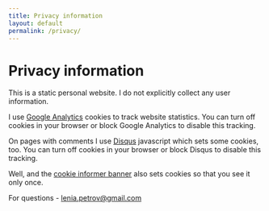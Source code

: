 ```yaml
---
title: Privacy information
layout: default
permalink: /privacy/
---
```


<h1 class="mb-3">Privacy information</h1>

This is a static personal website.
I do not explicitly collect any user information.

I use [Google Analytics](https://www.google.com/analytics/) cookies
to track website statistics.
You can turn off cookies in your browser
or block Google Analytics
to disable this tracking.

On pages with comments I use [Disqus](https://disqus.com/) javascript which sets some cookies, too.
You can turn off cookies in your browser
or block Disqus
to disable this tracking.

Well, and the [cookie informer banner](https://github.com/dobarkod/cookie-banner/)
also sets cookies so that you see it only once.

<!-- [University of Virginia website privacy information](http://www.virginia.edu/siteinfo/privacy) -->

For questions - <a href="mailto:lenia.petrov@gmail.com">lenia.petrov@gmail.com</a>
